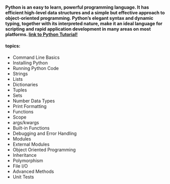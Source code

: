#### Python is an easy to learn, powerful programming language. It has efficient high-level data structures and a simple but effective approach to object-oriented programming. Python’s elegant syntax and dynamic typing, together with its interpreted nature, make it an ideal language for scripting and rapid application development in many areas on most platforms. [link to Python Tutorial!](https://docs.python.org/3/tutorial/index.html)


#### topics:

* Command Line Basics
* Installing Python
* Running Python Code
* Strings
* Lists 
* Dictionaries
* Tuples
* Sets
* Number Data Types
* Print Formatting
* Functions
* Scope
* args/kwargs
* Built-in Functions
* Debugging and Error Handling
* Modules
* External Modules
* Object Oriented Programming
* Inheritance
* Polymorphism
* File I/O
* Advanced Methods
* Unit Tests
